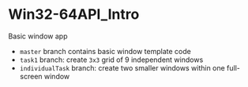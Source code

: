 # Win32-64API_Intro
Basic window app

- `master` branch contains basic window template code
- `task1` branch: create `3x3` grid of 9 independent windows
- `individualTask` branch: create two smaller windows within one full-screen window
